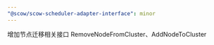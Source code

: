 ```yaml
---
"@scow/scow-scheduler-adapter-interface": minor
---
```


增加节点迁移相关接口 RemoveNodeFromCluster、AddNodeToCluster
